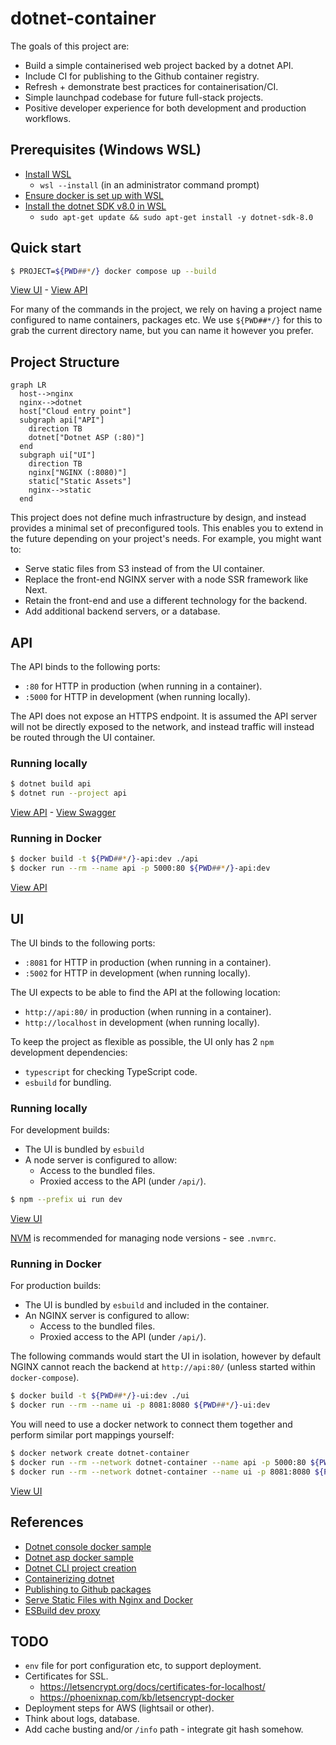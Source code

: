 # dotnet-container

The goals of this project are:

- Build a simple containerised web project backed by a dotnet API.
- Include CI for publishing to the Github container registry.
- Refresh + demonstrate best practices for containerisation/CI.
- Simple launchpad codebase for future full-stack projects.
- Positive developer experience for both development and production workflows.

## Prerequisites (Windows WSL)

- [Install WSL](https://learn.microsoft.com/en-us/windows/wsl/install)
  - `wsl --install` (in an administrator command prompt)
- [Ensure docker is set up with WSL](https://docs.docker.com/desktop/wsl/)
- [Install the dotnet SDK v8.0 in WSL](https://learn.microsoft.com/en-us/dotnet/core/install/linux-ubuntu)
  - `sudo apt-get update && sudo apt-get install -y dotnet-sdk-8.0`

## Quick start

```bash
$ PROJECT=${PWD##*/} docker compose up --build
```

[View UI](http://localhost:8081/) - [View API](http://localhost:8081/api/)

For many of the commands in the project, we rely on having a project name configured to name containers, packages etc. We use `${PWD##*/}` for this to grab the current directory name, but you can name it however you prefer.

## Project Structure

```mermaid
graph LR
  host-->nginx
  nginx-->dotnet
  host["Cloud entry point"]
  subgraph api["API"]
    direction TB
    dotnet["Dotnet ASP (:80)"]
  end
  subgraph ui["UI"]
    direction TB
    nginx["NGINX (:8080)"]
    static["Static Assets"]
    nginx-->static
  end
```

This project does not define much infrastructure by design, and instead provides a minimal set of preconfigured tools. This enables you to extend in the future depending on your project's needs. For example, you might want to:

- Serve static files from S3 instead of from the UI container.
- Replace the front-end NGINX server with a node SSR framework like Next.
- Retain the front-end and use a different technology for the backend.
- Add additional backend servers, or a database.

## API

The API binds to the following ports:

- `:80` for HTTP in production (when running in a container).
- `:5000` for HTTP in development (when running locally).

The API does not expose an HTTPS endpoint. It is assumed the API server will not be directly exposed to the network, and instead traffic will instead be routed through the UI container.

### Running locally

```bash
$ dotnet build api
$ dotnet run --project api
```

[View API](http://localhost:5000) - [View Swagger](http://localhost:5000/swagger/)

### Running in Docker

```bash
$ docker build -t ${PWD##*/}-api:dev ./api
$ docker run --rm --name api -p 5000:80 ${PWD##*/}-api:dev
```

[View API](http://localhost:5000)

## UI

The UI binds to the following ports:

- `:8081` for HTTP in production (when running in a container).
- `:5002` for HTTP in development (when running locally).

The UI expects to be able to find the API at the following location:

- `http://api:80/` in production (when running in a container).
- `http://localhost` in development (when running locally).

To keep the project as flexible as possible, the UI only has 2 `npm` development dependencies:

- `typescript` for checking TypeScript code.
- `esbuild` for bundling.

### Running locally

For development builds:

- The UI is bundled by `esbuild`
- A node server is configured to allow:
  - Access to the bundled files.
  - Proxied access to the API (under `/api/`).

```bash
$ npm --prefix ui run dev
```

[View UI](http://localhost:8081/)

[NVM](https://github.com/nvm-sh/nvm) is recommended for managing node versions - see `.nvmrc`.

### Running in Docker

For production builds:

- The UI is bundled by `esbuild` and included in the container.
- An NGINX server is configured to allow:
  - Access to the bundled files.
  - Proxied access to the API (under `/api/`).

The following commands would start the UI in isolation, however by default NGINX cannot reach the backend at `http://api:80/` (unless started within `docker-compose`).

```bash
$ docker build -t ${PWD##*/}-ui:dev ./ui
$ docker run --rm --name ui -p 8081:8080 ${PWD##*/}-ui:dev
```

You will need to use a docker network to connect them together and perform similar port mappings yourself:

```bash
$ docker network create dotnet-container
$ docker run --rm --network dotnet-container --name api -p 5000:80 ${PWD##*/}-api:dev
$ docker run --rm --network dotnet-container --name ui -p 8081:8080 ${PWD##*/}-ui:dev
```

[View UI](http://localhost:8080)

## References

- [Dotnet console docker sample](https://github.com/dotnet/dotnet-docker/blob/main/samples/dotnetapp/README.md)
- [Dotnet asp docker sample](https://github.com/dotnet/dotnet-docker/blob/main/samples/aspnetapp/README.md)
- [Dotnet CLI project creation](https://learn.microsoft.com/en-us/dotnet/core/tools/dotnet-new)
- [Containerizing dotnet](https://chris-ayers.com/2023/12/03/containerizing-dotnet-part-1)
- [Publishing to Github packages](https://docs.github.com/en/actions/publishing-packages/publishing-docker-images)
- [Serve Static Files with Nginx and Docker](https://sabe.io/tutorials/serve-static-files-nginx-docker)
- [ESBuild dev proxy](https://esbuild.github.io/api/#serve-proxy)

## TODO

- `env` file for port configuration etc, to support deployment.
- Certificates for SSL.
  - https://letsencrypt.org/docs/certificates-for-localhost/
  - https://phoenixnap.com/kb/letsencrypt-docker
- Deployment steps for AWS (lightsail or other).
- Think about logs, database.
- Add cache busting and/or `/info` path - integrate git hash somehow.
